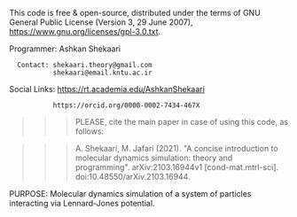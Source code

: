 This code is free & open-source, distributed under the terms of GNU General Public License (Version 3, 29 June 2007), https://www.gnu.org/licenses/gpl-3.0.txt.
   
   Programmer: Ashkan Shekaari

      Contact: shekaari.theory@gmail.com
               shekaari@email.kntu.ac.ir

 Social Links: https://rt.academia.edu/AshkanShekaari
 
               https://orcid.org/0000-0002-7434-467X
  
 >>> PLEASE, cite the main paper in case of using this code, as follows:

> >> A. Shekaari, M. Jafari (2021). "A concise introduction to molecular dynamics simulation: theory and programming". arXiv:2103.16944v1 [cond-mat.mtrl-sci]. doi:10.48550/arXiv.2103.16944.

 PURPOSE: Molecular dynamics simulation of a system of particles interacting via Lennard-Jones potential.
